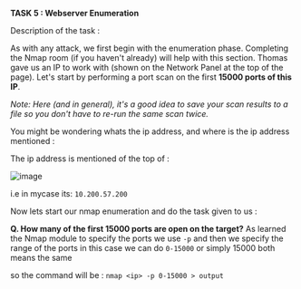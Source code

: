**TASK 5 : Webserver Enumeration**


Description of the task : 


As with any attack, we first begin with the enumeration phase. Completing the Nmap room (if you haven't already) will help with this section.
Thomas gave us an IP to work with (shown on the Network Panel at the top of the page). Let's start by performing a port scan on the first **15000 ports of this IP**.


_Note: Here (and in general), it's a good idea to save your scan results to a file so you don't have to re-run the same scan twice._


You might be wondering whats the ip address, and where is the ip address mentioned :

The ip address is mentioned of the top of :

![image](https://github.com/Anirudh-Saxena/Wreath-Writeup-THM/assets/73027020/a9bbc5ad-50ba-4530-acc9-fe5b8b3c804b)

i.e in mycase its: `10.200.57.200`

Now lets start our nmap enumeration and do the task given to us :


**Q. How many of the first 15000 ports are open on the target?**
As learned the Nmap module to specify the ports we use `-p` and then we specify the range of the ports in this case we can do `0-15000` or simply 15000 both means the same 

so the command will be : `nmap <ip> -p 0-15000 > output`



